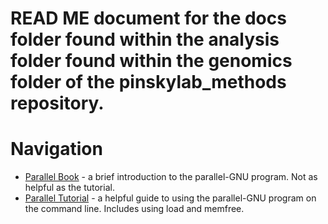 # READ ME document for the docs folder found within the analysis folder found within the genomics folder of the pinskylab_methods repository.

# Navigation
- [Parallel Book](https://github.com/pinskylab/pinskylab_methods/blob/master/genomics/analysis/docs/parallel_book.pdf) - a brief introduction to the parallel-GNU program.  Not as helpful as the tutorial.
- [Parallel Tutorial](https://github.com/pinskylab/pinskylab_methods/blob/master/genomics/analysis/docs/parallel_tutorial.pdf) - a helpful guide to using the parallel-GNU program on the command line.  Includes using load and memfree.
